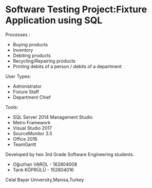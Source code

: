 # Software Testing Project:Fixture Application using SQL

Processes :

 - Buying products
 - Inventory
 - Debiting products
 - Recycling/Repairing products
 - Printing debits of a person / debits of a department

User Types:

 - Administrator
 - Fixture Staff
 - Department Chief
 
Tools:
 - SQL Server 2014 Management Studio
 - Metro Framework
 - Visual Studio 2017
 - SourceMonitor 3.5
 - Office 2016
 - TeamGantt

Developed by two 3rd Grade Software Engineering students.
 - Oğuzhan VAROL 	- 162804008
 - Tarık KÖPRÜLÜ	    - 152804016
 
Celal Bayar University,Manisa,Turkey
